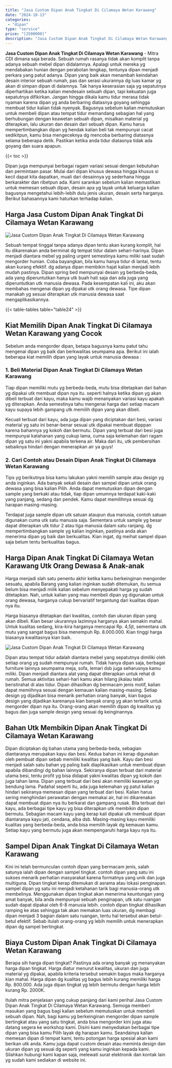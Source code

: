 ```yaml
---
title: "Jasa Custom Dipan Anak Tingkat Di Cilamaya Wetan Karawang"
date: "2024-10-13"
categories:
 - "dipan"
type: "service"
price: "[2500000]"
description: "Jasa Custom Dipan Anak Tingkat Di Cilamaya Wetan Karawang. Itulah mitra penjelasan yang cukup panjang dari kami perihal Jasa Custom Dipan Anak Tingkat Di Cil..."
---
```


**Jasa Custom Dipan Anak Tingkat Di Cilamaya Wetan Karawang** - Mitra CDI dimana saja berada. Sebuah rumah rasanya tidak akan komplit tanpa adanya sebuah mebel dipan didalamnya. Apalagi untuk mereka yg mendabakan hunian dengan perabotan lengkap, tentunya dipan menjadi perkara yang patut adanya. Dipan yang baik akan menambah keindahan desain interior sebuah rumah, pas dan serasi ukurannya dg luas kamar yg akan di simpan dipan di dalamnya. Tak hanya keserasian saja yg sepatutnya diperhartikan ketika kalian mendesain sebuah dipan, tapi kekuatan juga sepatutnya difikirkan. Jangan hingga dikala kamu tidur merasa tidak nyaman karena dipan yg anda berbaring diatasnya goyang sehingga membuat tidur kalian tidak nyenyak. Bagusnya sebelum kalian memutuskan untuk membeli dipan atau tempat tidur memandang sebagian hal yang berhubungan dengan keawetan sebuah dipan, misalkan material yg diterapkan, lalu ukuran dan desain dari sebuah dipan. Kamu harus mempertimbangkan dipan yg hendak kalian beli tak mempunyai cacat sedikitpun, kamu bisa mengeceknya dg mencoba berbaring diatasnya selama beberapa detik. Pastikan ketika anda tidur diatasnya tidak ada goyang dan suara apapun.

{{< toc >}}

Dipan juga mempunyai berbagai ragam variasi sesuai dengan kebutuhan dan permintaan pasar. Mulai dari dipan khusus dewasa hingga khusus si kecil dapat kita dapatkan, muali dari desainnya yg sederhana hingga berkarakter dan ribetpun ada. Kami sarankan sebelum kalian memastikan untuk memesan sebuah dipan, desain apa yg layak untuk keluarga kalian bagusnya mengetahui lebih-lebih dulu jenis ukuran, desain serta harganya. Berikut bahasannya kami haturkan terhadap kalian.

## Harga Jasa Custom Dipan Anak Tingkat Di Cilamaya Wetan Karawang

![Jasa Custom Dipan Anak Tingkat Di Cilamaya Wetan Karawang](/images/mebel/dipan-dewasa-004.jpg)

Sebuah tempat tinggal tanpa adanya dipan tentu akan kurang komplit, hal itu dikarenakan anda berminat dg tempat tidur dalam sehari-harinya. Dipan menjadi diantara mebel yg paling urgent semestinya kamu miliki saat sudah mengorder hunian. Coba bayangkan, bila kamu hanya tidur di lantai, tentu akan kurang efektif. dg adanya dipan membikin hajat kalian menjadi lebih mudah pastinya. Dipan spring bed mempunyai desain yg berbeda-beda, ada yang diperuntutkan hanya utk buah hati saja dan ada juga yang diperuntutkan utk manusia dewasa. Pada kesempatan kali ini, aku akan membahas mengenai dipan yg dipakai utk orang dewasa. Tipe dipan manakah yg sesuai diterapkan utk manusia dewasa saat mengaplikasikannya.

{{< table-tables table="table24" >}}

## Kiat Memilih Dipan Anak Tingkat Di Cilamaya Wetan Karawang yang Cocok

Sebelum anda mengorder dipan, betapa bagusnya kamu patut tahu mengenai dipan yg baik dan berkwalitas seumpama apa. Berikut ini ialah beberapa kiat memilih dipan yang layak untuk manusia dewasa :

### 1\. Beli Material Dipan Anak Tingkat Di Cilamaya Wetan Karawang

Tiap dipan memiliki mutu yg berbeda-beda, mutu bisa ditetapkan dari bahan yg dipakai utk membuat dipan nya itu. seperti halnya ketika dipan yg akan dibeli terbuat dari kayu, maka kamu wajib menanyakan variasi kayu apakah yg diterapkan. Anda semestinya tahu mengenai harga dari setiap macam kayu supaya lebih gampang utk memilih dipan yang akan dibeli.

Kecuali terbuat dari kayu, ada juga dipan yang diciptakan dari besi, variasi material yg satu ini benar-benar sesuai utk dipakai membuat dipppan karena bahannya yg kokoh dan bermutu. Dipan yang terbuat dari besi juga mempunyai katahanan yang cukup lama, cuma saja kelemahan dari ragam dipan yg satu ini yakni apabila terkena air. Maka dari itu, utk pembersihan sebaiknya hindari dengan menerapkan air ya guys!

### 2\. Cari Contoh atau Desain Dipan Anak Tingkat Di Cilamaya Wetan Karawang

Tips yg berikutnya bisa kamu lakukan yakni memilih sample atau design yg anda inginkan. Ada banyak sekali desain dan sampel dipan untuk orang dewasa yang bisa kalian Pilih. Anda dapat memutuskan dipan dengan sample yang berkaki atau tidak, tiap dipan umumnya terdapat kaki-kaki yang panjang, sedang dan pendek. Kamu dapat memilihnya sesuai dg harapan masing-masing.

Terdapat juga sample dipan utk satuan ataupun dua manusia, contoh satuan digunakan cuma utk satu manusia saja. Sementara untuk sample yg besar dapat diterapkan utk tidur 2 atau tiga manusia dalam satu ranjang. dg mempertimbangkan sample yg kalian inginkan, pastinya anda akan menerima dipan yg baik dan berkualitas. Kian ingat, dg meihat sampel dipan saja belum tentu berkualitas bagus.

## Harga Dipan Anak Tingkat Di Cilamaya Wetan Karawang Utk Orang Dewasa & Anak-anak

Harga menjadi slah satu penentu akhir ketika kamu berkeinginan mengorder sesuatu, apabila Barang yang kalian inginkan sudah ditemukan, itu semua belum bisa menjadi milik kalian sebelum menyepakati harga yg sudah ditetapkan. Nah, untuk kalian yang mau membeli dipan yg digunakan untuk orang dewasa, harganya cukup bervariatif tergantung dari kualitas dipan nya itu.

Harga biasanya ditetapkan dari kwalitas, contoh dan ukuran dipan yang akan dibeli. Kian besar ukurannya lazimnya harganya akan semakin mahal. Untuk kualitas sedang, kira-kira harganya mencapai Rp. 4,5jt, sementara utk mutu yang sangat bagus bisa menempuh Rp. 8.000.000. Kian tinggi harga biasanya kwalitasnya kian baik.

![Jasa Custom Dipan Anak Tingkat Di Cilamaya Wetan Karawang](/images/mebel/dipan-anak-001.jpg)

Dipan atau tempat tidur adalah diantara mebel yang sepatutnya dimiliki oleh setiap orang yg sudah mempunyai rumah. Tidak hanya dipan saja, berbagai furniture lainnya seumpama meja, sofa, lemari dsb juga seharusnya kamu miliki. Dipan menjadi diantara alat yang dapat diterapkan untuk rehat di rumah. Semua aktivitas sehari-hari kamu akan hilang jikalau telah beristirahat di alas tidur. Dipan dihasilkan dg bermacam jenis motif, kalian dapat memiihnya sesuai dengan kemauan kalian masing-masing. Setiap design yg dijadikan bisa menarik perhatian orang banyak, kian bagus design yang dijadikan karenanya kian banyak orang yg akan tertarik untuk mengorder dipan nya itu. Orang-orang akan memilih dipan dg kwalitas yg bagus dan juga sample design yang sesuai dg keinginannya.

## Bahan Utk Membikin Dipan Anak Tingkat Di Cilamaya Wetan Karawang

Dipan diciptakan dg bahan utama yang berbeda-beda, sebagian diantaranya merupakan kayu dan besi. Kedua bahan ini kerap digunakan oleh pembuat dipan sebab memiliki kwalitas yang baik. Kayu dan besi menjadi salah satu bahan yg paling baik diaplikasikan untuk membuat dipan apabila dibandingi dg bahan lainnya. Sekiranya dipan terbuat dari material utama besi, tentu profit yg bisa didapat yakni kwalitas dipan yg kokoh dan juga tahan lama. Dipan yang terbuat dari besi akan memiliki keawetan yg bendung lama. Padahal seperti itu, ada juga kelemahan yg patut kalian hindari sekiranya memesan dipan yang terbuat dari besi. Kalian harus sering menghindari perawatan dengan memakai air, hal ini dikarenakan dapat membuat dipan nya itu berkarat dan gampang rusak. Bila terbuat dari kayu, ada berbagai tipe kayu yg bisa diterapkan utk membikin dipan bermutu. Sebagian macam kayu yang kerap kali dipakai utk membuat dipan diantaranya kayu jati, cendana, alba dsb. Masing-masing kayu memiliki kualitas yang berbeda-beda, anda bisa memilih layak dg kemauan kamu. Setiap kayu yang bermutu juga akan mempengaruhi harga kayu nya itu.

## Sampel Dipan Anak Tingkat Di Cilamaya Wetan Karawang

Kini ini telah bermunculan contoh dipan yang bermacam jenis, salah satunya ialah dipan dengan sampel tingkat. contoh dipan yang satu ini sukses menarik perhatian masyarakat karena formatnya yang unik dan juga multiguna. Dipan tingkat kerap ditemukan di asrama atau lokasi penginapan. sampel dipan yg satu ini menjadi ketahanan tarik bagi manusia-orang utk membelinya. Menggunakan dipan tingkat akan menerima keuntungan yang amat banyak, bila anda mempunyai sebuah penginapan, utk satu ruangan sudah dapat dipakai oleh 6-8 manusia lebih. contoh dipan tingkat dihasilkan ramping ke atas sehingga tak akan memakan luas ukuran, dg membagi dipan menjadi 3 bagian dalam satu ruangan, tentu hal tersebut akan betul-betul efektif. Sebab itulah orang-orang yg lebih memilih untuk menerapkan dipan dg sampel bertingkat.

## Biaya Custom Dipan Anak Tingkat Di Cilamaya Wetan Karawang

Berapa sih harga dipan tingkat? Pastinya ada orang banyak yg menanyakan harga dipan tingkat. Harga diatur menurut kwalitas, ukuran dan juga material yg dipakai, apabila kriteria tersebut semakin bagus maka harganya kian mahal. Harga dipan dg kualitas yg bagus lebih kurang memiliki harga Rp. 800.000. Ada juga dipan tingkat yg lebih bermutu dengan harga lebih kurang Rp. 2000K.

Itulah mitra penjelasan yang cukup panjang dari kami perihal Jasa Custom Dipan Anak Tingkat Di Cilamaya Wetan Karawang. Semoga memberi masukan yang bagus bagi kalian sebelum memutuskan untuk membeli sebuah dipan. Nah, bagi kamu yg berkeinginan mengorder dipan sample bertingkat atau yang satu tingkat, anda bisa mengorder kini juga atau datang segera ke workshop kami. Disini kami menyediakan berbagai tipe dipan yang bisa kamu Pilih layak dg harapan kamu. Seandainya kalian memesan dipan di tempat kami, tentu potongan harga spesial akan kami berikan utk anda. Kamu juga dapat custom desain atau meminta design dan ukuran dipan yg sesuai dg seperti yang kamu inginkan kepada kami. Silahkan hubungi kami kapan saja, melewati surat elektronik dan kontak lain yg sudah kami sediakan di website ini.
